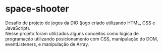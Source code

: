 # space-shooter
 Desafio de projeto de jogos da DIO (jogo criado utilizando HTML, CSS e JavaScript). <br />
 Nesse projeto foram utilizados alguns conceitos como lógica de programação utilizando posicionamento com CSS, manipulação do DOM, eventListeners, e manipulação de Array.
